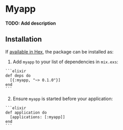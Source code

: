 # Myapp

**TODO: Add description**

## Installation

If [available in Hex](https://hex.pm/docs/publish), the package can be installed as:

  1. Add `myapp` to your list of dependencies in `mix.exs`:

    ```elixir
    def deps do
      [{:myapp, "~> 0.1.0"}]
    end
    ```

  2. Ensure `myapp` is started before your application:

    ```elixir
    def application do
      [applications: [:myapp]]
    end
    ```


